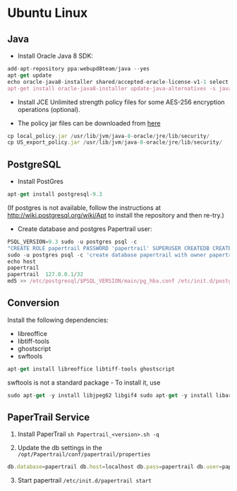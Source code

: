 # Ubuntu Linux

## Java

*  Install Oracle Java 8 SDK:
```javascript
add-apt-repository ppa:webupd8team/java --yes   
apt-get update   
echo oracle-java8-installer shared/accepted-oracle-license-v1-1 select true | /usr/bin/debconf-set-selections
apt-get install oracle-java8-installer update-java-alternatives -s java-8-oracle  
```

*  Install JCE Unlimited strength policy files for some AES-256 encryption operations (optional).

*  The policy jar files can be downloaded from [here](http://www.oracle.com/technetwork/java/javase/downloads/jce8-download-2133166.html)
```javascript
cp local_policy.jar /usr/lib/jvm/java-8-oracle/jre/lib/security/
cp US_export_policy.jar /usr/lib/jvm/java-8-oracle/jre/lib/security/ 
```


## PostgreSQL 

*  Install PostGres 

```javascript
apt-get install postgresql-9.3
```

(If postgres is not available, follow the instructions at http://wiki.postgresql.org/wiki/Apt to install the repository and then re-try.)

*  Create database and postgres Papertrail user:

```javascript
PSQL_VERSION=9.3 sudo -u postgres psql -c 
"CREATE ROLE papertrail PASSWORD 'papertrail' SUPERUSER CREATEDB CREATEROLE INHERIT LOGIN;"   
sudo -u postgres psql -c 'create database papertrail with owner papertrail;'  
echo host  
papertrail  
papertrail  127.0.0.1/32              
md5 >> /etc/postgresql/$PSQL_VERSION/main/pg_hba.conf /etc/init.d/postgresql restart
```

## Conversion

Install the following dependencies:

*  libreoffice
*  libtiff-tools
*  ghostscript
*  swftools

```javascript
apt-get install libreoffice libtiff-tools ghostscript
```

swftools is not a standard package - To install it, use
```javascript
sudo apt-get -y install libjpeg62 libgif4 sudo apt-get -y install libart-2.0-2 wget -P /tmp/http://archive.canonical.com/ubuntu/pool/partner/s/swftools/swftools_0.9.0-0ubuntu2_amd64.deb chmod a+x /tmp/swftools_0.9.0-0ubuntu2_amd64.deb sudo dpkg -i /tmp/swftools_0.9.0-0ubuntu2_amd64.deb
```

## PaperTrail Service

1) Install PaperTrail
`sh Papertrail_<version>.sh -q`

2) Update the db settings in the `/opt/Papertrail/conf/papertrail/properties`

```javascript
db.database=papertrail db.host=localhost db.pass=papertrail db.user=papertrail db.type=postgresql
```

3) Start papertrail
`/etc/init.d/papertrail start`

